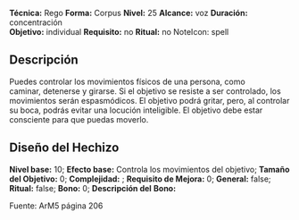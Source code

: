 
**Técnica:** Rego
**Forma:** Corpus
**Nivel:** 25
**Alcance:** voz 
**Duración:** concentración  
**Objetivo:** individual
**Requisito:** no
**Ritual:** no
NoteIcon: spell




## Descripción 
<p>Puedes controlar los movimientos físicos de una persona, como caminar, detenerse y girarse. Si el objetivo se resiste a ser controlado, los movimientos serán espasmódicos. El objetivo podrá gritar, pero, al controlar su boca, podrás evitar una locución inteligible. El objetivo debe estar consciente para que puedas moverlo.</p>

## Diseño del Hechizo 

**Nivel base:** 10; **Efecto base:** Controla los movimientos del objetivo;  **Tamaño del **Objetivo:**** 0; **Complejidad:** ; **Requisito de Mejora:** 0; **General:** false; **Ritual:** false; **Bono:** 0; **Descripción del** **Bono:** 

Fuente: ArM5 página 206